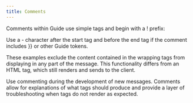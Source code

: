 ```yaml
---
title: Comments
---
```


Comments within Guide use simple tags and begin with a ! prefix:

<gist data-gist="https://gist.github.com/ryanwilliamsET/f4d0280f13a7f0738973f11fb92f71c6.js"></gist>

Use a - character after the start tag and before the end tag if the comment includes }} or other Guide tokens.

<gist data-gist="https://gist.github.com/ryanwilliamsET/418ede7684a2ce97cb2d89694cc71a49.js"></gist>

These examples exclude the content contained in the wrapping tags from displaying in any part of the message. This functionality differs from an HTML tag, which still renders and sends to the client.

Use commenting during the development of new messages. Comments allow for explanations of what tags should produce and provide a layer of troubleshooting when tags do not render as expected.

